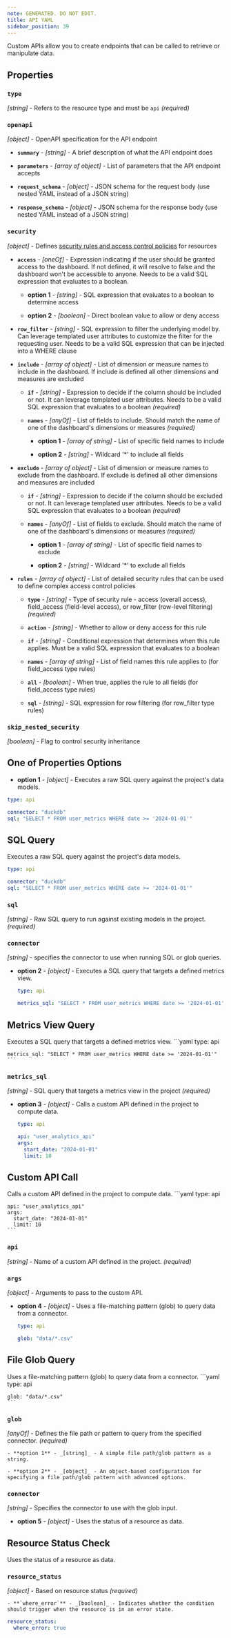 ```yaml
---
note: GENERATED. DO NOT EDIT.
title: API YAML
sidebar_position: 39
---
```


Custom APIs allow you to create endpoints that can be called to retrieve or manipulate data.

## Properties

### `type`

_[string]_ - Refers to the resource type and must be `api` _(required)_

### `openapi`

_[object]_ - OpenAPI specification for the API endpoint 

  - **`summary`** - _[string]_ - A brief description of what the API endpoint does 

  - **`parameters`** - _[array of object]_ - List of parameters that the API endpoint accepts 

  - **`request_schema`** - _[object]_ - JSON schema for the request body (use nested YAML instead of a JSON string) 

  - **`response_schema`** - _[object]_ - JSON schema for the response body (use nested YAML instead of a JSON string) 

### `security`

_[object]_ - Defines [security rules and access control policies](/manage/security) for resources 

  - **`access`** - _[oneOf]_ - Expression indicating if the user should be granted access to the dashboard. If not defined, it will resolve to false and the dashboard won't be accessible to anyone. Needs to be a valid SQL expression that evaluates to a boolean. 

    - **option 1** - _[string]_ - SQL expression that evaluates to a boolean to determine access

    - **option 2** - _[boolean]_ - Direct boolean value to allow or deny access

  - **`row_filter`** - _[string]_ - SQL expression to filter the underlying model by. Can leverage templated user attributes to customize the filter for the requesting user. Needs to be a valid SQL expression that can be injected into a WHERE clause 

  - **`include`** - _[array of object]_ - List of dimension or measure names to include in the dashboard. If include is defined all other dimensions and measures are excluded 

    - **`if`** - _[string]_ - Expression to decide if the column should be included or not. It can leverage templated user attributes. Needs to be a valid SQL expression that evaluates to a boolean _(required)_

    - **`names`** - _[anyOf]_ - List of fields to include. Should match the name of one of the dashboard's dimensions or measures _(required)_

      - **option 1** - _[array of string]_ - List of specific field names to include

      - **option 2** - _[string]_ - Wildcard '*' to include all fields

  - **`exclude`** - _[array of object]_ - List of dimension or measure names to exclude from the dashboard. If exclude is defined all other dimensions and measures are included 

    - **`if`** - _[string]_ - Expression to decide if the column should be excluded or not. It can leverage templated user attributes. Needs to be a valid SQL expression that evaluates to a boolean _(required)_

    - **`names`** - _[anyOf]_ - List of fields to exclude. Should match the name of one of the dashboard's dimensions or measures _(required)_

      - **option 1** - _[array of string]_ - List of specific field names to exclude

      - **option 2** - _[string]_ - Wildcard '*' to exclude all fields

  - **`rules`** - _[array of object]_ - List of detailed security rules that can be used to define complex access control policies 

    - **`type`** - _[string]_ - Type of security rule - access (overall access), field_access (field-level access), or row_filter (row-level filtering) _(required)_

    - **`action`** - _[string]_ - Whether to allow or deny access for this rule 

    - **`if`** - _[string]_ - Conditional expression that determines when this rule applies. Must be a valid SQL expression that evaluates to a boolean 

    - **`names`** - _[array of string]_ - List of field names this rule applies to (for field_access type rules) 

    - **`all`** - _[boolean]_ - When true, applies the rule to all fields (for field_access type rules) 

    - **`sql`** - _[string]_ - SQL expression for row filtering (for row_filter type rules) 

### `skip_nested_security`

_[boolean]_ - Flag to control security inheritance 

## One of Properties Options

- **option 1** - _[object]_ - Executes a raw SQL query against the project's data models.
```yaml
type: api

connector: "duckdb"
sql: "SELECT * FROM user_metrics WHERE date >= '2024-01-01'"
```


## SQL Query

Executes a raw SQL query against the project's data models.
  ```yaml
  type: api
  
  connector: "duckdb"
  sql: "SELECT * FROM user_metrics WHERE date >= '2024-01-01'"
  ```


### `sql`

_[string]_ - Raw SQL query to run against existing models in the project. _(required)_

### `connector`

_[string]_ - specifies the connector to use when running SQL or glob queries. 

- **option 2** - _[object]_ - Executes a SQL query that targets a defined metrics view.
  ```yaml
  type: api

  metrics_sql: "SELECT * FROM user_metrics WHERE date >= '2024-01-01'"
  ```


## Metrics View Query

Executes a SQL query that targets a defined metrics view.
    ```yaml
    type: api
  
    metrics_sql: "SELECT * FROM user_metrics WHERE date >= '2024-01-01'"
    ```


### `metrics_sql`

_[string]_ - SQL query that targets a metrics view in the project _(required)_

- **option 3** - _[object]_ - Calls a custom API defined in the project to compute data.
  ```yaml
  type: api

  api: "user_analytics_api"
  args:
    start_date: "2024-01-01"
    limit: 10
  ```


## Custom API Call

Calls a custom API defined in the project to compute data.
    ```yaml
    type: api
  
    api: "user_analytics_api"
    args:
      start_date: "2024-01-01"
      limit: 10
    ```


### `api`

_[string]_ - Name of a custom API defined in the project. _(required)_

### `args`

_[object]_ - Arguments to pass to the custom API. 

- **option 4** - _[object]_ - Uses a file-matching pattern (glob) to query data from a connector.
  ```yaml
  type: api

  glob: "data/*.csv"
  ```


## File Glob Query

Uses a file-matching pattern (glob) to query data from a connector.
    ```yaml
    type: api
  
    glob: "data/*.csv"
    ```


### `glob`

_[anyOf]_ - Defines the file path or pattern to query from the specified connector. _(required)_

    - **option 1** - _[string]_ - A simple file path/glob pattern as a string.

    - **option 2** - _[object]_ - An object-based configuration for specifying a file path/glob pattern with advanced options.

### `connector`

_[string]_ - Specifies the connector to use with the glob input. 

- **option 5** - _[object]_ - Uses the status of a resource as data.

## Resource Status Check

Uses the status of a resource as data.

### `resource_status`

_[object]_ - Based on resource status _(required)_

    - **`where_error`** - _[boolean]_ - Indicates whether the condition should trigger when the resource is in an error state. 

```yaml
resource_status:
  where_error: true
```
